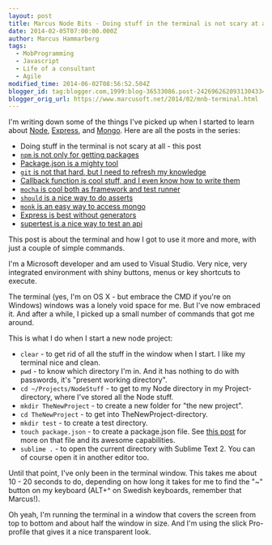 ```yaml
---
layout: post
title: Marcus Node Bits - Doing stuff in the terminal is not scary at all
date: 2014-02-05T07:00:00.000Z
author: Marcus Hammarberg
tags:
  - MobProgramming
  - Javascript
  - Life of a consultant
  - Agile
modified_time: 2014-06-02T08:56:52.504Z
blogger_id: tag:blogger.com,1999:blog-36533086.post-2426962620931304334
blogger_orig_url: https://www.marcusoft.net/2014/02/mnb-terminal.html
---
```


I'm writing down some of the things I've picked up when I started to learn about [Node](http://nodejs.org/), [Express](http://expressjs.com/), and [Mongo](http://www.mongodb.org/). Here are all the posts in the series:

- Doing stuff in the terminal is not scary at all - this post
- [`npm` is not only for getting packages](https://www.marcusoft.net/2014/02/mnb-npm.html)
- [Package.json is a mighty tool](https://www.marcusoft.net/2014/02/mnb-packagejson.html)
- [`git` is not that hard, but I need to refresh my knowledge](https://www.marcusoft.net/2014/02/mnb-git.html)
- [Callback function is cool stuff, and I even know how to write them](https://www.marcusoft.net/2014/02/mnb-callbacks.html)
- [`mocha` is cool both as framework and test runner](https://www.marcusoft.net/2014/02/mnb-mocha.html)
- [`should` is a nice way to do asserts](https://www.marcusoft.net/2014/02/mnb-should.html)
- [`monk` is an easy way to access mongo](https://www.marcusoft.net/2014/02/mnb-monk.html)
- [Express is best without generators](https://www.marcusoft.net/2014/02/mnb-express.html)
- [supertest is a nice way to test an api](https://www.marcusoft.net/2014/02/mnb-supertest.html)

This post is about the terminal and how I got to use it more and more, with just a couple of simple commands.

I'm a Microsoft developer and am used to Visual Studio. Very nice, very integrated environment with shiny buttons, menus or key shortcuts to execute.

The terminal (yes, I'm on OS X - but embrace the CMD if you're on Windows) windows was a lonely void space for me. But I've now embraced it. And after a while, I picked up a small number of commands that got me around.

This is what I do when I start a new node project:

- `clear` - to get rid of all the stuff in the window when I start. I like my terminal nice and clean.
- `pwd` - to know which directory I'm in. And it has nothing to do with passwords, it's "present working directory".
- `cd ~/Projects/NodeStuff` - to get to my Node directory in my Project-directory, where I've stored all the Node stuff.
- `mkdir TheNewProject` - to create a new folder for "the new project".
- `cd TheNewProject` - to get into TheNewProject-directory.
- `mkdir test` - to create a test directory.
- `touch package.json` - to create a package.json file. See [this post](https://www.marcusoft.net/2014/02/mnb-packagejson.html) for more on that file and its awesome capabilities.
- `sublime .` - to open the current directory with Sublime Text 2. You can of course open it in another editor too.

Until that point, I've only been in the terminal window. This takes me about 10 - 20 seconds to do, depending on how long it takes for me to find the "~" button on my keyboard (ALT+^ on Swedish keyboards, remember that Marcus!).

Oh yeah, I'm running the terminal in a window that covers the screen from top to bottom and about half the window in size. And I'm using the slick Pro-profile that gives it a nice transparent look.
